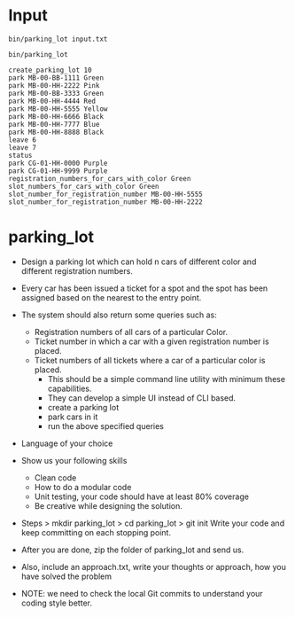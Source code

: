 # Input
````
bin/parking_lot input.txt
````

````
bin/parking_lot

create_parking_lot 10
park MB-00-BB-1111 Green
park MB-00-HH-2222 Pink
park MB-00-BB-3333 Green
park MB-00-HH-4444 Red
park MB-00-HH-5555 Yellow
park MB-00-HH-6666 Black
park MB-00-HH-7777 Blue
park MB-00-HH-8888 Black
leave 6
leave 7
status
park CG-01-HH-0000 Purple
park CG-01-HH-9999 Purple
registration_numbers_for_cars_with_color Green
slot_numbers_for_cars_with_color Green
slot_number_for_registration_number MB-00-HH-5555
slot_number_for_registration_number MB-00-HH-2222
````


# parking_lot

-  Design a parking lot which can hold n cars of different color and different registration numbers.
-  Every car has been issued a ticket for a spot and the spot has been assigned based on the nearest to the entry point.
-  The system should also return some queries such as:
    * Registration numbers of all cars of a particular Color.
    * Ticket number in which a car with a given registration number is placed.
    * Ticket numbers of all tickets where a car of a particular color is placed.
        - This should be a simple command line utility with minimum these capabilities.
        - They can develop a simple UI instead of CLI based.
        - create a parking lot
        - park cars in it
        - run the above specified queries


- Language of your choice
- Show us your following skills
    - Clean code
    - How to do a modular code
    - Unit testing, your code should have at least 80% coverage
    - Be creative while designing the solution.


- Steps > mkdir parking_lot > cd parking_lot > git init Write your code and keep committing on each stopping point.
- After you are done, zip the folder of parking_lot and send us.
- Also, include an approach.txt, write your thoughts or approach, how you have solved the problem
- NOTE: we need to check the local Git commits to understand your coding style better.

